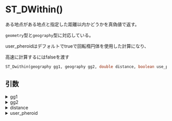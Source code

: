 # ST_DWithin()

ある地点がある地点と指定した距離以内かどうかを真偽値で返す。

`geometry`型と`geography`型に対応している。

user_pheroidはデフォルトでtrueで回転楕円体を使用した計算になり、

高速に計算するにはfalseを渡す

```sql
ST_Dwithin(geography gg1, geography gg2, double distance, boolean use_pheroid)
```

## 引数

<details><summary>gg1</summary>
</details>

<details><summary>gg2</summary>
</details>

<details><summary>distance</summary>
</details>

<details><summary>user_pheroid</summary>
</details>
